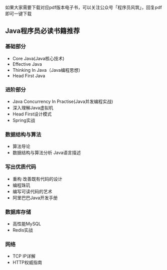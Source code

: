 如果大家需要下载对应pdf版本电子书，可以关注公众号「程序员风筑」，回复pdf即可一键下载

## Java程序员必读书籍推荐
### 基础部分
- Core Java(Java核心技术) 
- Effective Java
- Thinking In Java（Java编程思想）
- Head First Java

### 进阶部分
- Java Concurrency In Practise(Java并发编程实战)
- 深入理解Java虚拟机
- Head First设计模式
- Spring实战

### 数据结构与算法
- 算法导论
- 数据结构与算法分析 Java语言描述

### 写出优质代码
- 重构 改善既有代码的设计
- 编程珠玑
- 编写可读代码的艺术
- 阿里巴巴Java开发手册

### 数据库存储
- 高性能MySQL
- Redis实战

### 网络
- TCP IP详解
- HTTP权威指南
